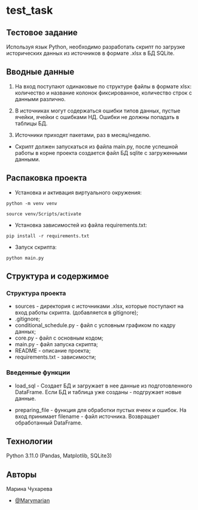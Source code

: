 # test_task

## Тестовое задание

Используя язык Python, необходимо разработать скрипт по загрузке исторических данных из источников в формате .xlsx в БД SQLite.


## Вводные данные

1. На вход поступают одинаковые по структуре файлы в формате xlsx: количество и название колонок фиксированное, количество строк с данными различно.

2. В источниках могут содержаться ошибки типов данных, пустые ячейки, ячейки с ошибками НД. Ошибки не должны попадать в таблицы БД.

3. Источники приходят пакетами, раз в месяц/неделю.

* Скрипт должен запускаться из файла main.py, после успешной работы в корне проекта создается файл БД sqlite с загруженными данными.


## Распаковка проекта

- Установка и активация виртуального окружения:
```
python -m venv venv
```
``` 
source venv/Scripts/activate
``` 
- Установка зависимостей из файла requirements.txt:
```
pip install -r requirements.txt
``` 
- Запуск скрипта:
```
python main.py
``` 


## Структура и содержимое

### Структура проекта
- sources - директория с источниками .xlsx, которые поступают на вход работы скрипта. (добавляется в gitignore);
- .gitignore;
- conditional_schedule.py - файл с условным графиком по кадру данных;
- core.py - файл с основным кодом;
- main.py - файл запуска скрипта;
- README - описание проекта;
- requirements.txt - зависимости;

### Введенные функции

- load_sql - Создает БД и загружает в нее данные из подготовленного DataFrame. Если БД и таблица уже созданы - подгружает новые данные.

- preparing_file - функция для обработки пустых ячеек и ошибок. На вход принимает filename - файл источника. Возвращает обработанный DataFrame.


## Технологии

Python 3.11.0 (Pandas, Matplotlib, SQLite3)


## Авторы

Марина Чухарева
- [@Marymarian](https://www.github.com/Marymarian)





